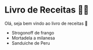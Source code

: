 # Livro de Receitas :man_cook:

Olá, seja bem vindo ao livro de receitas :wave:

- Strogonoff de frango  
- Mortadela a milanesa
- Sanduiche de Peru
